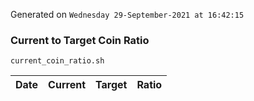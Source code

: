 Generated on `Wednesday 29-September-2021 at 16:42:15`

### Current to Target Coin Ratio
`current_coin_ratio.sh`

Date|Current|Target|Ratio
---|---|---|---
